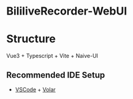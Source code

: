 # BililiveRecorder-WebUI

# Structure

Vue3 + Typescript + Vite + Naive-UI

## Recommended IDE Setup

- [VSCode](https://code.visualstudio.com/) + [Volar](https://marketplace.visualstudio.com/items?itemName=vue.volar)
